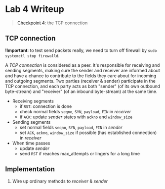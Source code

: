 # Lab 4 Writeup

> [Checkpoint 4](https://cs144.github.io/assignments/lab4.pdf):
> the TCP connection

## TCP connection

**!Important**: to test send packets really, we need to turn off firewall by
`sudo systemctl stop firewalld`.

A *TCP connection* is considered as a peer. It's responsible for receiving and
sending segments, making sure the sender and receiver are informed about and
have a chance to contribute to the fields they care about for incoming and
outgoing segments.
Two parties (receiver & sender) participate in the TCP connection, and each
party acts as both "sender" (of its own outbound byte-stream) and "receiver" (of
an inbound byte-stream) at the same time.

* Receiving segments
  * if `RST`: connection is done
  * check normal fields `seqno`, `SYN`, `payload`, `FIN` in *receiver*
  * if `ACK`: update *sender* states with `ackno` and `window_size`
* Sending segments
  * set normal fields `seqno`, `SYN`, `payload`, `FIN` in *sender*
  * set `ACK`, `ackno`, `window_size` if possible (has established connection)
    in *receiver*
* When time passes
  * update *sender*
  * send `RST` if reaches max_attempts or lingers for a long time

## Implementation

1. Wire up ordinary methods to *receiver* & *sender*
